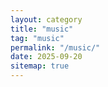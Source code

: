 ```yaml
---
layout: category
title: "music"
tag: "music"
permalink: "/music/"
date: 2025-09-20
sitemap: true
---
```

